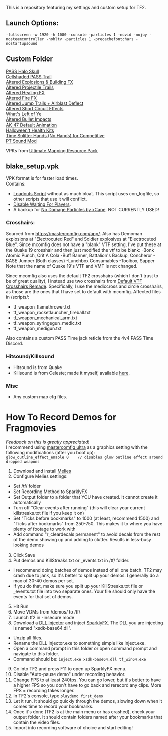 This is a repository featuring my settings and custom setup for TF2.

## Launch Options:
```
-fullscreen -w 1920 -h 1080 -console -particles 1 -novid -nojoy -nosteamcontroller -nohltv -particles 1 -precachefontchars -nostartupsound
```

## Custom Folder

[PASS Halo Skull](https://gamebanana.com/mods/491646)<br>
[Cellshaded PASS Trail](https://gamebanana.com/mods/11843)<br>
[Altered Explosions & Building FX](https://gamebanana.com/mods/12457)<br>
[Altered Projectile Trails](https://gamebanana.com/mods/12420)<br>
[Altered Healing FX](https://gamebanana.com/mods/422308)<br>
[Altered Fire FX](https://gamebanana.com/mods/289584)<br>
[Altered Jump Trails + Airblast Deflect](https://gamebanana.com/mods/11896)<br>
[Altered Short Circuit Effects](https://gamebanana.com/mods/11900)<br>
[What's Left of Ye](https://gamebanana.com/mods/12374)<br>
[Altered Bullet Impacts](https://gamebanana.com/mods/12384)<br>
[AK-47 Default Animation](https://gamebanana.com/mods/465236)<br>
[Halloween't Health Kits](https://gamebanana.com/mods/401775)<br>
[Time Splitter Hands (No Hands) for Competitive](https://gamebanana.com/mods/467431)<br>
[PT Sound Mod](https://github.com/blakeplusplus/p4sstime/blob/main/%5BClient%20Mods%5D/pt-sound-mod.7z)<br>

VPKs from [Ultimate Mapping Resource Pack](https://tf2maps.net/downloads/ultimate-mapping-resource-pack.510/)<br>

## blake_setup.vpk

VPK format is for faster load times. \
Contains:

- [Loadouts Script](https://github.com/jooonior/tf2-loadouts-script) without as much bloat. This script uses con_logfile, so other scripts that use it will conflict.
- [Disable Waiting For Players](https://gamebanana.com/mods/448996).
- A backup for [No Damage Particles by xCape](https://www.teamfortress.tv/62242/is-it-possible-to-disable-damage-particles). NOT CURRENTLY USED!

### Crosshairs:

Sourced from https://mastercomfig.com/app/. Also has Demoman explosions at "Electrocuted Red" and Soldier explosives at "Electrocuted Blue".
Since mcomfig does not have a "blank" VTF setting, I've put these at the Quake 19 crosshair and then just modified the vtf to be blank:
-Bonk Atomic Punch, Crit A Cola
-Buff Banner, Battalion's Backup, Concheror
-BASE Jumper (Both classes)
-Lunchbox Consumables
-Toolbox, Sapper
Note that the name of Quake 19's VTF and VMT is not changed.

Since mcomfig also uses the default TF2 crosshairs (which I don't trust to be of great quality), I instead use two crosshairs from [Default VTF Crosshairs Remade](https://gamebanana.com/mods/464818). Specifically, I use the mediccross and circle crosshairs, as those are the ones that I have set to default with mcomfig.
Affected files in /scripts/:
- tf_weapon_flamethrower.txt
- tf_weapon_rocketlauncher_fireball.txt
- tf_weapon_mechanical_arm.txt
- tf_weapon_syringegun_medic.txt
- tf_weapon_medigun.txt

Also contains a custom PASS Time jack reticle from the 4v4 PASS Time Discord.

### Hitsound/Killsound

- Hitsound is from Quake
- Killsound is from Celeste; made it myself, available [here](https://gamebanana.com/sounds/72480).

### Misc

- Any custom map cfg files.

# How To Record Demos for Fragmovies

_Feedback on this is greatly appreciated!_\
I recommend using [mastercomfig ultra](https://mastercomfig.com/app/) as a graphics setting with the following modifications (after you boot up):\
```glow_outline_effect_enable 0    // disables glow outline effect around dropped weapons```

1. Download and install [Melies](https://github.com/Mark-Prime/Melies)
2. Configure Melies settings:
- Set /tf/ folder
- Set Recording Method to SparklyFX
- Set Output folder to a folder that YOU have created. It cannot create it automatically
- Turn off "Clear events after running" (this will clear your current killstreaks.txt file if you keep it on)
- Set "Ticks before bookmarks" to 1000 (at least, recommend 1500) and "Ticks after bookmarks" from 250-750. This makes it to where you have plenty of footage to work with
- Add command "r_cleardecals permanent" to avoid decals from the rest of the demo showing up and adding to clutter. Results in less-busy looking demos
3. Click Save
4. Put demos and KillStreaks.txt or _events.txt in /tf/ folder.
- I recommend doing batches of demos instead of all one batch. TF2 may crash due to jank, so it's better to split up your demos. I generally do a max of 30-40 demos per set.
- If you do that, make sure you split up your KillStreaks.txt file or _events.txt file into two separate ones. Your file should only have the events for that set of demos.
5. Hit Run
6. Move VDMs from /demos/ to /tf/
7. Launch tf2 in -insecure mode
8. Download a [DLL Injector](https://github.com/adamhlt/DLL-Injector) and inject [SparklyFX](https://github.com/cademtz/sparkly-fx). The DLL you are injecting is named "xsdk-base64.dll".
- Unzip all files.
- Rename the DLL Injector.exe to something simple like inject.exe.
- Open a command prompt in this folder or open command prompt and navigate to this folder.
- Command should be: `inject.exe xsdk-base64.dll tf_win64.exe`
9. Go into TF2 and press F11 to open up SparklyFX menu.
10. Disable "Auto-pause demo" under recording behavior.
11. Change FPS to at least 240fps. You can go lower, but it's better to have a higher FPS so you don't have to go back and rerecord any clips. More FPS = recording takes longer.
12. In TF2's console, type `playdemo first_demo`
13. Let it run. It should go quickly through the demos, slowing down when it comes time to record your bookmarks.
14. Once it's done (TF2 is at the main menu or has crashed), check your output folder. It should contain folders named after your bookmarks that contain the video files.
15. Import into recording software of choice and start editing!
